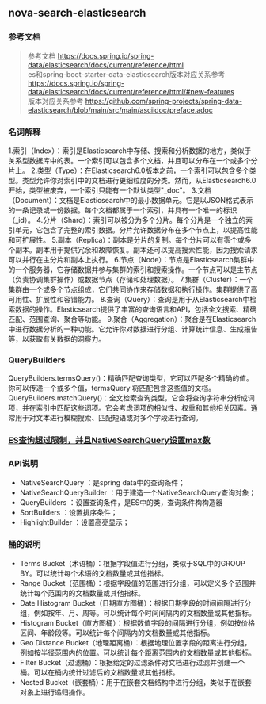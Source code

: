 ## nova-search-elasticsearch

### 参考文档
> 参考文档 <https://docs.spring.io/spring-data/elasticsearch/docs/current/reference/html>  
> es和spring-boot-starter-data-elasticsearch版本对应关系参考 <https://docs.spring.io/spring-data/elasticsearch/docs/current/reference/html/#new-features>  
> 版本对应关系参考 <https://github.com/spring-projects/spring-data-elasticsearch/blob/main/src/main/asciidoc/preface.adoc>  

### 名词解释
1.索引（Index）：索引是Elasticsearch中存储、搜索和分析数据的地方，类似于关系型数据库中的表。一个索引可以包含多个文档，并且可以分布在一个或多个分片上。
2.类型（Type）：在Elasticsearch6.0版本之前，一个索引可以包含多个类型。类型允许你对索引中的文档进行更细粒度的分类。然而，从Elasticsearch6.0开始，类型被废弃，一个索引只能有一个默认类型"_doc"。
3.文档（Document）：文档是Elasticsearch中的最小数据单元。它是以JSON格式表示的一条记录或一份数据。每个文档都属于一个索引，并具有一个唯一的标识（_id）。
4.分片（Shard）：索引可以被分为多个分片。每个分片是一个独立的索引单元，它包含了完整的索引数据。分片允许数据分布在多个节点上，以提高性能和可扩展性。
5.副本（Replica）：副本是分片的复制。每个分片可以有零个或多个副本。副本用于提供冗余和故障恢复。副本还可以提高搜索性能，因为搜索请求可以并行在主分片和副本上执行。
6.节点（Node）：节点是Elasticsearch集群中的一个服务器，它存储数据并参与集群的索引和搜索操作。一个节点可以是主节点（负责协调集群操作）或数据节点（存储和处理数据）。
7.集群（Cluster）：一个集群由一个或多个节点组成，它们共同协作来存储数据和执行操作。集群提供了高可用性、扩展性和容错能力。
8.查询（Query）：查询是用于从Elasticsearch中检索数据的操作。Elasticsearch提供了丰富的查询语言和API，包括全文搜索、精确匹配、范围查询、聚合等功能。
9.聚合（Aggregation）：聚合是在Elasticsearch中进行数据分析的一种功能。它允许你对数据进行分组、计算统计信息、生成报告等，以获取有关数据的洞察力。



### QueryBuilders
QueryBuilders.termsQuery()：精确匹配查询类型，它可以匹配多个精确的值。你可以传递一个或多个值，termsQuery 将匹配包含这些值的文档。
QueryBuilders.matchQuery()：全文检索查询类型，它会将查询字符串分析成词项，并在索引中匹配这些词项。它会考虑词项的相似性、权重和其他相关因素。通常用于对文本进行模糊搜索、匹配短语或对多个字段进行查询。

### [ES查询超过限制，并且NativeSearchQuery设置max数](https://www.cnblogs.com/datangguanjunhou/p/16482242.html)


### API说明
* NativeSearchQuery ：是spring data中的查询条件；
* NativeSearchQueryBuilder ：用于建造一个NativeSearchQuery查询对象；
* QueryBuilders ：设置查询条件，是ES中的类，查询条件构构造器
* SortBuilders ：设置排序条件；
* HighlightBuilder ：设置高亮显示；


### 桶的说明
* Terms Bucket（术语桶）：根据字段值进行分组，类似于SQL中的GROUP BY。可以统计每个术语的文档数量或其他指标。
* Range Bucket（范围桶）：根据字段值的范围进行分组，可以定义多个范围并统计每个范围内的文档数量或其他指标。
* Date Histogram Bucket（日期直方图桶）：根据日期字段的时间间隔进行分组，例如按年、月、周等。可以统计每个时间间隔内的文档数量或其他指标。
* Histogram Bucket（直方图桶）：根据数值字段的间隔进行分组，例如按价格区间、年龄段等。可以统计每个间隔内的文档数量或其他指标。
* Geo Distance Bucket（地理距离桶）：根据地理位置字段的距离进行分组，例如按半径范围内的位置。可以统计每个距离范围内的文档数量或其他指标。
* Filter Bucket（过滤桶）：根据给定的过滤条件对文档进行过滤并创建一个桶。可以在桶内统计过滤后的文档数量或其他指标。
* Nested Bucket（嵌套桶）：用于在嵌套文档结构中进行分组，类似于在嵌套对象上进行递归操作。